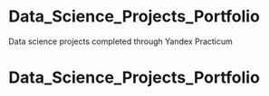 # Data_Science_Projects_Portfolio
Data science projects completed through Yandex Practicum
# Data_Science_Projects_Portfolio
